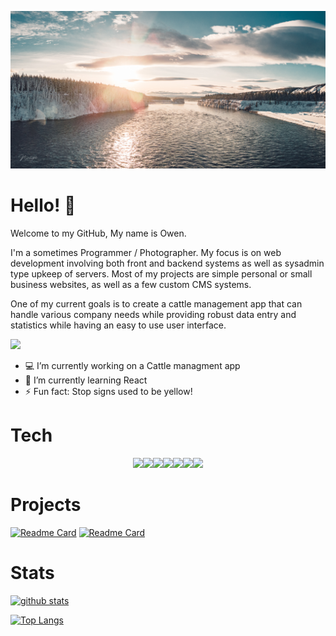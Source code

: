 ![Banner](https://raw.githubusercontent.com/OwenRempel/OwenRempel/main/photos/DJI_0937-Pano.jpg)


# Hello! 👋

Welcome to my GitHub, My name is Owen.

I'm a sometimes Programmer / Photographer.
My focus is on web development involving both front and backend systems as well as sysadmin type upkeep of servers.
Most of my projects are simple personal or small business websites, as well as a few custom CMS systems.

One of my current goals is to create a cattle management app that can handle various company needs while providing robust data entry and statistics while having an easy to use user interface.


[![](https://komarev.com/ghpvc/?username=OwenRempele&color=red)](https://github.com/OwenRempel/Hooves)



- 💻 I’m currently working on a Cattle managment app
- 🌱 I’m currently learning React
- ⚡ Fun fact: Stop signs used to be yellow!


# Tech

<p align="center">
  <img src="https://media3.giphy.com/media/ln7z2eWriiQAllfVcn/200w.webp" width="100"><img src="https://i.giphy.com/media/LMt9638dO8dftAjtco/200.webp" width="100"><img src="https://media.giphy.com/media/fsEaZldNC8A1PJ3mwp/giphy.gif" width="100"><img src="https://i.giphy.com/media/eNAsjO55tPbgaor7ma/200w.webp" width="100"><img src="https://media.giphy.com/media/XAxylRMCdpbEWUAvr8/giphy.gif" width="100"><img src="https://i.giphy.com/media/KzJkzjggfGN5Py6nkT/200.webp" width="100"><img src="https://i.giphy.com/media/IdyAQJVN2kVPNUrojM/200.webp" width="100">
</p>


# Projects

[![Readme Card](https://github-readme-stats.vercel.app/api/pin/?username=OwenRempel&repo=Hooves&theme=dracula)](https://github.com/OwenRempel/Hooves)
[![Readme Card](https://github-readme-stats.vercel.app/api/pin/?username=OwenRempel&repo=GoodlowEFC&theme=dracula)](https://github.com/OwenRempel/GoodlowEFC)


# Stats

[![github stats](https://github-readme-stats.vercel.app/api/top-langs/?username=OwenRempel&layout=compact&theme=dracula)](https://github.com/OwenRempel)

<!--- [![GitHub Streak](https://github-readme-stats.vercel.app/api?username=OwenRempel&theme=dracula)](https://github.com/OwenRempel) --->

[![Top Langs](https://github-readme-streak-stats.herokuapp.com/?user=OwenRempel&theme=dark&count_private=true&theme=dracula)](https://github.com/OwenRempel)
